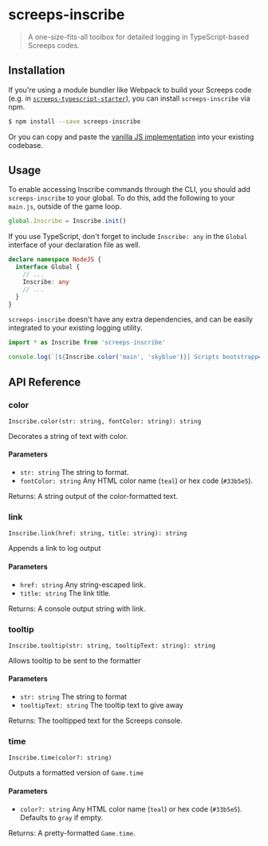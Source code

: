 # screeps-inscribe

> A one-size-fits-all toolbox for detailed logging in TypeScript-based Screeps codes.

## Installation

If you're using a module bundler like Webpack to build your Screeps code (e.g. in [`screeps-typescript-starter`](https://github.com/screepers/screeps-typescript-starter)), you can install `screeps-inscribe` via npm.

```bash
$ npm install --save screeps-inscribe
```

Or you can copy and paste the [vanilla JS implementation](https://gist.github.com/resir014/5b7dee4d6a5c8094f25b6e8d3e1cb35d) into your existing codebase.

## Usage

To enable accessing Inscribe commands through the CLI, you should add `screeps-inscribe` to your global. To do this, add the following to your `main.js`, outside of the game loop.

```js
global.Inscribe = Inscribe.init()
```

If you use TypeScript, don't forget to include `Inscribe: any` in the `Global` interface of your declaration file as well.

```ts
declare namespace NodeJS {
  interface Global {
    // ...
    Inscribe: any
    // ...
  }
}
```

`screeps-inscribe` doesn't have any extra dependencies, and can be easily integrated to your existing logging utility.

```js
import * as Inscribe from 'screeps-inscribe'

console.log(`[${Inscribe.color('main', 'skyblue')}] Scripts bootstrapped`)
```

## API Reference

### color

`Inscribe.color(str: string, fontColor: string): string`

Decorates a string of text with color.

#### Parameters

- `str: string` The string to format.
- `fontColor: string` Any HTML color name (`teal`) or hex code (`#33b5e5`).

Returns: A string output of the color-formatted text.

### link

`Inscribe.link(href: string, title: string): string`

Appends a link to log output

#### Parameters

- `href: string` Any string-escaped link.
- `title: string` The link title.

Returns: A console output string with link.

### tooltip

`Inscribe.tooltip(str: string, tooltipText: string): string`

Allows tooltip to be sent to the formatter

#### Parameters

- `str: string` The string to format
- `tooltipText: string` The tooltip text to give away

Returns: The tooltipped text for the Screeps console.

### time

`Inscribe.time(color?: string)`

Outputs a formatted version of `Game.time`

#### Parameters

- `color?: string` Any HTML color name (`teal`) or hex code (`#33b5e5`). Defaults to `gray` if empty.

Returns: A pretty-formatted `Game.time`.
